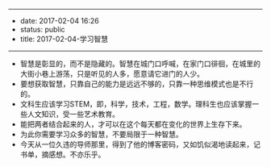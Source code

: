 - --
- date: 2017-02-04 16:26
- status: public
- title: 2017-02-04-学习智慧
- --
- 智慧是彰显的，而不是隐藏的。智慧在城门口呼喊，在家门口徘徊，在城里的大街小巷上游荡，只是听见的人多，愿意请它进门的人少。
- 要想获取智慧，只靠自己的能力是远远不够的，只靠一种思维模式也是不行的。
- 文科生应该学习STEM，即，科学，技术，工程，数学。理科生也应该掌握一些人文知识，受一些艺术教育。
- 能把两者结合起来的人，才可以在这个每天都在变化的世界上生存下来。
- 为此你需要学习众多的智慧，不要局限于一种智慧。
- 今天从一位久违的导师那里，得到了他的博客密码，又如饥似渴地读起来，记书单，摘感想。不亦乐乎。
